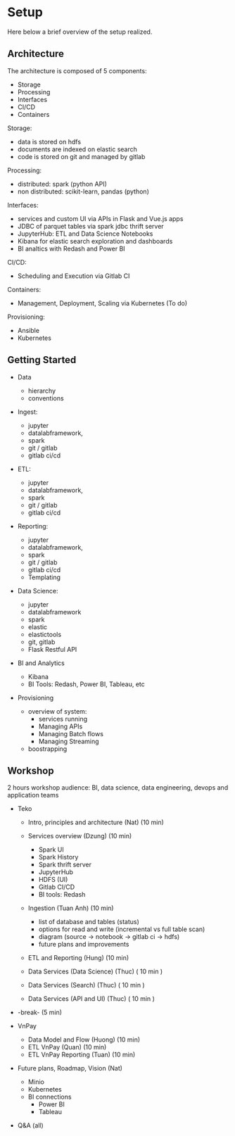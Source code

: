 # Setup

Here below a brief overview of the setup realized.

## Architecture

The architecture is composed of 5 components:
  
  - Storage
  - Processing
  - Interfaces
  - CI/CD
  - Containers
  
Storage:
  - data is stored on hdfs
  - documents are indexed on elastic search
  - code is stored on git and managed by gitlab
  
Processing:
  - distributed: spark (python API)
  - non distributed: scikit-learn, pandas (python)

Interfaces:
  - services and custom UI via APIs in Flask and Vue.js apps
  - JDBC of parquet tables via spark jdbc thrift server
  - JupyterHub: ETL and Data Science Notebooks
  - Kibana for elastic search exploration and dashboards
  - BI analtics with Redash and Power BI

CI/CD:
  - Scheduling and Execution via Gitlab CI

Containers:
  - Management, Deployment, Scaling via Kubernetes (To do)

Provisioning:
  - Ansible
  - Kubernetes

## Getting Started

  - Data
     - hierarchy
     - conventions     

  - Ingest: 
     - jupyter
     - datalabframework,
     - spark
     - git / gitlab
     - gitlab ci/cd

  - ETL: 
     - jupyter
     - datalabframework,
     - spark
     - git / gitlab
     - gitlab ci/cd

  - Reporting: 
     - jupyter
     - datalabframework,
     - spark
     - git / gitlab
     - gitlab ci/cd
     - Templating

  - Data Science: 
     - jupyter
     - datalabframework
     - spark
     - elastic
     - elastictools
     - git, gitlab
     - Flask Restful API
  
  - BI and Analytics
     - Kibana
     - BI Tools: Redash, Power BI, Tableau, etc
  
  - Provisioning
    - overview of system:
      - services running
      - Managing APIs
      - Managing Batch flows
      - Managing Streaming
    - boostrapping

## Workshop

2 hours workshop
audience: BI, data science, data engineering, devops and application teams

 - Teko
   - Intro, principles and architecture (Nat) (10 min)
   - Services overview (Dzung) (10 min)
      - Spark UI
      - Spark History
      - Spark thrift server
      - JupyterHub
      - HDFS (UI)
      - Gitlab CI/CD
      - BI tools: Redash
      
   - Ingestion (Tuan Anh) (10 min)
      - list of database and tables (status)
      - options for read and write (incremental vs full table scan)
      - diagram (source -> notebook -> gitlab ci -> hdfs)
      - future plans and improvements
      
   - ETL and Reporting (Hung) (10 min)
   
   - Data Services (Data Science) (Thuc) ( 10 min )
   - Data Services (Search) (Thuc) ( 10 min )
   - Data Services (API and UI) (Thuc) ( 10 min )
 
 - -break- (5 min) 
 
 - VnPay
   - Data Model and Flow (Huong) (10 min)
   - ETL VnPay (Quan) (10 min)
   - ETL VnPay Reporting (Tuan) (10 min)
 
 - Future plans, Roadmap, Vision (Nat)
    - Minio
    - Kubernetes
    - BI connections
        - Power BI
        - Tableau
    
 - Q&A (all)
 
 
 
